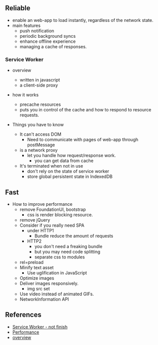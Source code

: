 ## Reliable
* enable an web-app to load instantly, regardless of the network state.
* main features
  * push notification
  * periodic background syncs
  * enhance offline experience
  * managing a cache of responses.

### Service Worker
* overview
  * written in javascript
  * a client-side proxy
* how it works
  * precache resources
  * puts you in control of the cache and how to respond to resource requests.

* Things you have to know
  * It can't access DOM
    * Need to communicate with pages of web-app through postMessage
  * is a network proxy
    * let you handle how request/response work.
      * you can get data from cache
  * It's terminated when not in use
    * don't rely on the state of service worker
     * store global persistent state in IndexedDB


## Fast
* How to improve performance
  * remove FoundationUI, bootstrap
    * css is render blocking resource.
  * remove jQuery
  * Consider if you really need SPA
    * under HTTP1
      * Bundle reduce the amount of requests
    * HTTP2
      * you don't need a freaking bundle
      * but you may need code splitting
      * separate css to modules
  * rel=preload
  * Minify text asset
    *  Use uglification in JavaScript
  * Optimize images
  * Deliver images responsively.
    * img src set
  * Use video instead of animated GIFs.
  * NetworkInformation API


## References

* [Service Worker - not finish](https://developers.google.com/web/fundamentals/primers/service-workers/#cache_and_return_requests)
* [Performance](https://developers.google.com/web/fundamentals/performance/why-performance-matters/#where_to_go_from_here)
* [overview](https://developers.google.com/web/progressive-web-apps/#fast)
